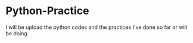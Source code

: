 # Python-Practice
I will be upload the python codes and the practices I've done so far or will be doing
